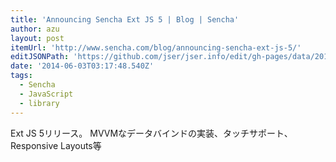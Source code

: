 ```yaml
---
title: 'Announcing Sencha Ext JS 5 | Blog | Sencha'
author: azu
layout: post
itemUrl: 'http://www.sencha.com/blog/announcing-sencha-ext-js-5/'
editJSONPath: 'https://github.com/jser/jser.info/edit/gh-pages/data/2014/06/index.json'
date: '2014-06-03T03:17:48.540Z'
tags:
  - Sencha
  - JavaScript
  - library
---
```

Ext JS 5リリース。
MVVMなデータバインドの実装、タッチサポート、Responsive Layouts等
